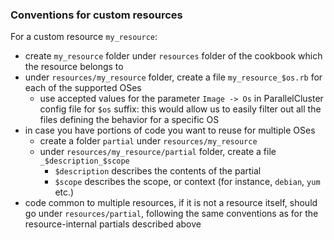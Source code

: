 ### Conventions for custom resources
For a custom resource `my_resource`:
- create `my_resource` folder under `resources` folder of the cookbook which the resource belongs to
- under `resources/my_resource` folder, create a file `my_resource_$os.rb` for each of the supported OSes
  - use accepted values for the parameter `Image -> Os` in ParallelCluster config file for `$os` suffix: 
    this would allow us to easily filter out all the files defining the behavior for a specific OS
- in case you have portions of code you want to reuse for multiple OSes
  - create a folder `partial` under `resources/my_resource`
  - under `resources/my_resource/partial` folder, create a file `_$description_$scope`
    - `$description` describes the contents of the partial
    - `$scope` describes the scope, or context (for instance, `debian`, `yum` etc.)
- code common to multiple resources, if it is not a resource itself, should go under `resources/partial`, 
  following the same conventions as for the resource-internal partials described above 
